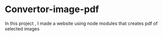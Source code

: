 # Convertor-image-pdf
In this project , I made a website using node modules that creates pdf of selected images
